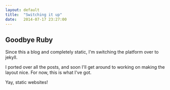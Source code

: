 ```yaml
---
layout: default
title:  "Switching it up"
date:   2014-07-17 23:27:00
---
```


## Goodbye Ruby

Since this a blog and completely static, I'm switching the platform over to jekyll.

I ported over all the posts, and soon I'll get around to working on making the layout nice.
For now, this is what I've got.

Yay, static websites!
